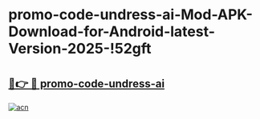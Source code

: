 # promo-code-undress-ai-Mod-APK-Download-for-Android-latest-Version-2025-!52gft

# <h2><a href="https://ayohcd.esa.edu.pl?title=promo-code-undress-ai&ref=52gft">🔗👉 🔴 promo-code-undress-ai</a></h2>

[![acn](https://github.com/user-attachments/assets/0f9c940e-d8b0-45ae-aac7-cd30a18b3e1c)](https://ayohcd.esa.edu.pl?title=promo-code-undress-ai&ref=52gft)

